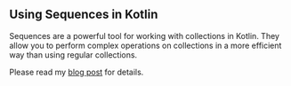 ## Using Sequences in Kotlin
Sequences are a powerful tool for working with collections in Kotlin. They allow you to perform complex operations on collections in a more efficient way than using regular collections.

Please read my [blog post](https://kotlinserversquad.com/when-not-to-choose-sequences-over-lists-in-kotlin/) for details.

